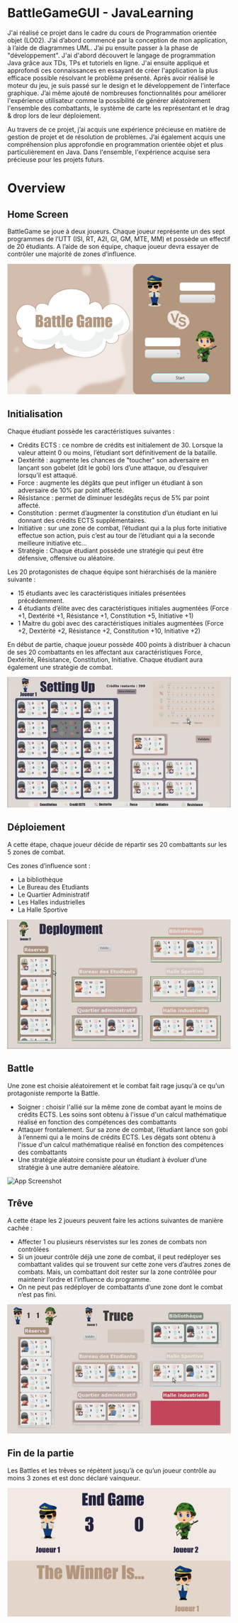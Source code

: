 
# BattleGameGUI - JavaLearning

J'ai réalisé ce projet dans le cadre du cours de Programmation orientée objet (LO02). J’ai d’abord commencé par la conception de mon application, à l’aide de diagrammes UML. J’ai pu ensuite passer à la phase de "développement". J'ai d'abord découvert le langage de programmation Java grâce aux TDs, TPs et tutoriels en ligne. J'ai ensuite appliqué et approfondi ces connaissances en essayant de créer l'application la plus efficace possible résolvant le problème présenté. Après avoir réalisé le moteur du jeu, je suis passé sur le design et le développement de l’interface graphique. J’ai même ajouté de nombreuses fonctionnalités pour améliorer l'expérience utilisateur comme la possibilité de générer aléatoirement l'ensemble des combattants, le système de carte les représentant et le drag & drop lors de leur déploiement.


Au travers de ce projet, j’ai acquis une expérience précieuse en matière de gestion de projet et de résolution de problèmes. J’ai également acquis une compréhension plus approfondie en programmation orientée objet et plus particulièrement en Java. Dans l'ensemble, l'expérience acquise sera précieuse pour les projets futurs.


# Overview
## Home Screen

BattleGame se joue à deux joueurs. Chaque
joueur représente un des sept programmes de l’UTT (ISI, RT, A2I, GI, GM, MTE, MM) et possède un effectif de 20
étudiants. A l’aide de son équipe, chaque joueur devra essayer de contrôler une majorité de zones d’influence.

![App Screenshot](src/main/resources/GUIController/readme/login.JPG)

## Initialisation

Chaque étudiant possède les caractéristiques suivantes :
- Crédits ECTS : ce nombre de crédits est initialement de 30. Lorsque la valeur atteint 0 ou moins, l’étudiant sort définitivement de la bataille.
- Dextérité : augmente les chances de "toucher" son adversaire en lançant son gobelet (dit le gobi) lors d’une attaque, ou d’esquiver lorsqu’il est attaqué. 
- Force : augmente les dégâts que peut infliger un étudiant à son adversaire de 10% par point affecté. 
- Résistance : permet de diminuer lesdégâts reçus de 5% par point affecté.
- Constitution : permet d’augmenter la constitution d’un étudiant en lui donnant des crédits ECTS supplémentaires.
- Initiative : sur une zone de combat, l’étudiant qui a la plus forte initiative effectue son action, puis c’est au tour de l’étudiant qui a la seconde meilleure initiative etc… 
- Stratégie : Chaque étudiant possède une stratégie qui peut être défensive, offensive ou aléatoire.

Les 20 protagonistes de chaque équipe sont hiérarchisés de la manière suivante :
- 15 étudiants avec les caractéristiques initiales présentées précédemment.
- 4 étudiants d’élite avec des caractéristiques initiales augmentées (Force +1, Dextérité +1, Résistance +1, Constitution +5, Initiative +1)
- 1 Maitre du gobi avec des caractéristiques initiales augmentées (Force +2, Dextérité +2, Résistance +2, Constitution +10, Initiative +2)

En début de partie, chaque joueur possède 400 points à distribuer à chacun de ses 20 combattants en les affectant
aux caractéristiques Force, Dextérité, Résistance, Constitution, Initiative. Chaque étudiant aura également une stratégie de combat.
 
![App Screenshot](src/main/resources/GUIController/readme/settingup.gif)

## Déploiement

A cette étape, chaque joueur décide de répartir ses 20 combattants sur les 5 zones de combat.

Ces zones d’influence sont :
- La bibliothèque
- Le Bureau des Etudiants
- Le Quartier Administratif
- Les Halles industrielles
- La Halle Sportive



![App Screenshot](src/main/resources/GUIController/readme/deploy.gif)

## Battle

Une zone est choisie aléatoirement et le combat fait rage jusqu'à ce qu'un protagoniste remporte la Battle.

- Soigner : choisir l'allié sur la même zone de combat ayant le moins de crédits ECTS. Les soins sont obtenu à l'issue d'un calcul mathématique réalisé en fonction des compétences des combattants
- Attaquer frontalement. Sur sa zone de combat, l’étudiant lance son gobi à l’ennemi qui a le moins de crédits ECTS. Les dégats sont obtenu à l'issue d'un calcul mathématique réalisé en fonction des compétences des combattants
- Une stratégie aléatoire consiste pour un étudiant à évoluer d’une stratégie à une autre demanière aléatoire.

![App Screenshot](src/main/resources/GUIController/readme/battleCapture.JPG)



## Trêve

A cette étape les 2 joueurs peuvent faire les actions suivantes de manière cachée :
- Affecter 1 ou plusieurs réservistes sur les zones de combats non contrôlées
- Si un joueur contrôle déjà une zone de combat, il peut redéployer ses combattant valides qui se trouvent sur cette zone vers d’autres zones de combats. Mais, un combattant doit rester sur la zone contrôlée pour maintenir l’ordre et l’influence du programme. 
- On ne peut pas redéployer de combattants d’une zone dont le combat n’est pas fini.

![App Screenshot](src/main/resources/GUIController/readme/redeploy.gif)

## Fin de la partie

Les Battles et les trêves se répètent jusqu’à ce qu’un joueur contrôle au moins 3 zones et est donc déclaré vainqueur.

![App Screenshot](src/main/resources/GUIController/readme/end.JPG)
